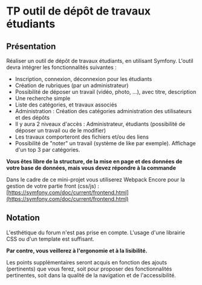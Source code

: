 # TP outil de dépôt de travaux étudiants

## Présentation

Réaliser un outil de dépôt de travaux étudiants, en utilisant Symfony. L'outil devra intégrer les fonctionnalités suivantes :

* Inscription, connexion, déconnexion pour les étudiants
* Création de rubriques (par un administrateur)
* Possibilité de déposer un travail (vidéo, photo, ...), avec titre, description
* Une recherche simple
* Liste des catégories, et travaux associés
* Administration : Création des catégories administration des utilisateurs et des dépôts
* Il y aura 2 niveaux d'accès : Administrateur,  étudiants (possibilité de déposer un travail ou de le modifier)
* Les travaux comporteront des fichiers et/ou des liens
* Possibilité de "noter" un travail (système de like par exemple). Affichage d'un top 3 par catégories.

**Vous êtes libre de la structure, de la mise en page et des données de votre base de données, mais vous devez répondre à la commande** 

Dans le cadre de ce mini-projet vous utiliserez Webpack Encore pour la gestion de votre partie front (css/js) : [https://symfony.com/doc/current/frontend.html](https://symfony.com/doc/current/frontend.html)

## Notation

L'esthétique du forum n'est pas prise en compte. L'usage d'une librairie CSS ou d'un template est suffisant.

**Par contre, vous veillerez à l'ergonomie et à la lisibilité.**

Les points supplémentaires seront acquis en fonction des ajouts (pertinents) que vous ferez, soit pour proposer des fonctionnalités pertinentes, soit dans la qualité de la navigation et de l'accessibilité.

